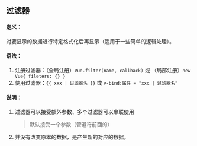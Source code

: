 ## 过滤器

#### 定义：

对要显示的数据进行特定格式化后再显示（适用于一些简单的逻辑处理）。

#### 语法：

1. 注册过滤器：（全局注册）`Vue.filter(name, callback)` 或 （局部注册）`new Vue{ fileters: {} }`
2. 使用过滤器：`{{ xxx | 过滤器名 }}` 或 `v-bind:属性 = "xxx | 过滤器名"`



#### 说明：

1. 过滤器可以接受额外参数、多个过滤器可以串联使用

   > 默认接受一个参数（管道符前面的）

2. 并没有改变原本的数据，是产生新的对应的数据。


